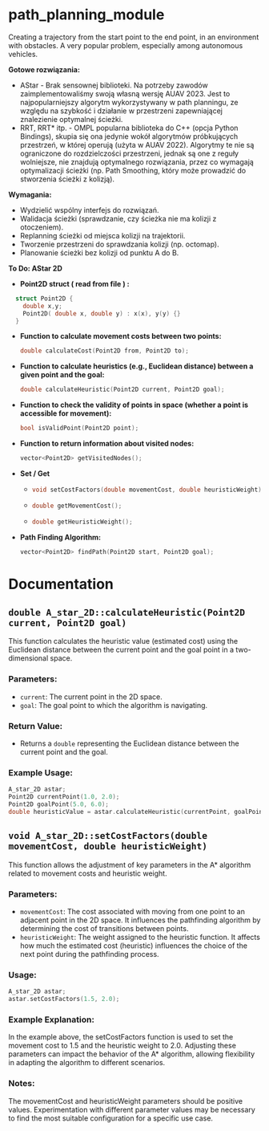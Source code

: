 # path_planning_module
Creating a trajectory from the start point to the end point, in an environment with obstacles. A very popular problem, especially among autonomous vehicles.

**Gotowe rozwiązania:**
- AStar - Brak sensownej biblioteki. Na potrzeby zawodów zaimplementowaliśmy swoją własną wersję AUAV 2023. Jest to najpopularniejszy algorytm wykorzystywany w path planningu, ze względu na szybkość i działanie w przestrzeni zapewniającej znalezienie optymalnej ścieżki.
- RRT, RRT* itp. - OMPL popularna biblioteka do C++ (opcja Python Bindings), skupia się ona jedynie wokół algorytmów próbkujących przestrzeń, w której operują (użyta w AUAV 2022). Algorytmy te nie są ograniczone do rozdzielczości przestrzeni, jednak są one z reguły wolniejsze, nie znajdują optymalnego rozwiązania, przez co wymagają optymalizacji ścieżki (np. Path Smoothing, który może prowadzić do stworzenia ścieżki z kolizją).


**Wymagania:**
- Wydzielić wspólny interfejs do rozwiązań.
- Walidacja ścieżki (sprawdzanie, czy ścieżka nie ma kolizji z otoczeniem).
- Replanning ścieżki od miejsca kolizji na trajektorii.
- Tworzenie przestrzeni do sprawdzania kolizji (np. octomap).
- Planowanie ścieżki bez kolizji od punktu A do B.

**To Do: AStar 2D**

- **Point2D struct ( read from file ) :**
```cpp
  struct Point2D {
    double x,y;
    Point2D( double x, double y) : x(x), y(y) {}
  }
```
  
- **Function to calculate movement costs between two points:** 
  ```cpp
  double calculateCost(Point2D from, Point2D to);
  ```
- **Function to calculate heuristics (e.g., Euclidean distance) between a given point and the goal:**
  ```cpp
  double calculateHeuristic(Point2D current, Point2D goal);
   ```
- **Function to check the validity of points in space (whether a point is accessible for movement):**
  ```cpp
  bool isValidPoint(Point2D point);
  ```
- **Function to return information about visited nodes:**
  ```cpp
  vector<Point2D> getVisitedNodes();
  ```
- **Set / Get**
    - ```cpp
      void setCostFactors(double movementCost, double heuristicWeight);
      ```
    - ```cpp
      double getMovementCost();
      ```
    - ```cpp
      double getHeuristicWeight();
      ```
- **Path Finding Algorithm:**
  ```cpp
  vector<Point2D> findPath(Point2D start, Point2D goal);
  ```

# Documentation

## `double A_star_2D::calculateHeuristic(Point2D current, Point2D goal)`

This function calculates the heuristic value (estimated cost) using the Euclidean distance between the current point and the goal point in a two-dimensional space.

### Parameters:
- `current`: The current point in the 2D space.
- `goal`: The goal point to which the algorithm is navigating.

### Return Value:
- Returns a `double` representing the Euclidean distance between the current point and the goal.

### Example Usage:
```cpp
A_star_2D astar;
Point2D currentPoint(1.0, 2.0);
Point2D goalPoint(5.0, 6.0);
double heuristicValue = astar.calculateHeuristic(currentPoint, goalPoint);
```

## `void A_star_2D::setCostFactors(double movementCost, double heuristicWeight)`

This function allows the adjustment of key parameters in the A* algorithm related to movement costs and heuristic weight.

### Parameters:
- `movementCost`: The cost associated with moving from one point to an adjacent point in the 2D space. It influences the pathfinding algorithm by determining the cost of transitions between points.
- `heuristicWeight`: The weight assigned to the heuristic function. It affects how much the estimated cost (heuristic) influences the choice of the next point during the pathfinding process.

### Usage:
```cpp
A_star_2D astar;
astar.setCostFactors(1.5, 2.0);
```

### Example Explanation:

In the example above, the setCostFactors function is used to set the movement cost to 1.5 and the heuristic weight to 2.0.
Adjusting these parameters can impact the behavior of the A* algorithm, allowing flexibility in adapting the algorithm to different scenarios.

### Notes:

The movementCost and heuristicWeight parameters should be positive values.
Experimentation with different parameter values may be necessary to find the most suitable configuration for a specific use case.